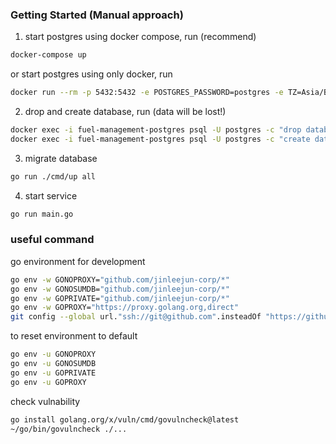 ### Getting Started (Manual approach)

1. start postgres using docker compose, run (recommend)
```sh
docker-compose up
```
or start postgres using only docker, run
```sh
docker run --rm -p 5432:5432 -e POSTGRES_PASSWORD=postgres -e TZ=Asia/Bangkok --name postgres postgres:16-alpine
```

2. drop and create database, run (data will be lost!)
```sh
docker exec -i fuel-management-postgres psql -U postgres -c "drop database if exists fuel"
docker exec -i fuel-management-postgres psql -U postgres -c "create database fuel"
```

3. migrate database
```sh
go run ./cmd/up all
```

4. start service
```sh
go run main.go
```

### useful command

go environment for development
```sh
go env -w GONOPROXY="github.com/jinleejun-corp/*"
go env -w GONOSUMDB="github.com/jinleejun-corp/*"
go env -w GOPRIVATE="github.com/jinleejun-corp/*"
go env -w GOPROXY="https://proxy.golang.org,direct"
git config --global url."ssh://git@github.com".insteadOf "https://github.com"
```

to reset environment to default
```sh
go env -u GONOPROXY
go env -u GONOSUMDB
go env -u GOPRIVATE
go env -u GOPROXY
```

check vulnability
```sh
go install golang.org/x/vuln/cmd/govulncheck@latest
~/go/bin/govulncheck ./...
```